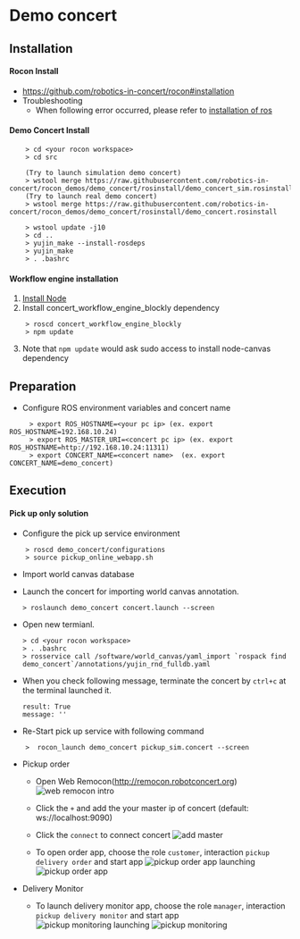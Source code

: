 # Demo concert
## Installation
#### Rocon Install
* https://github.com/robotics-in-concert/rocon#installation
* Troubleshooting
  * When following error occurred, please refer to [installation of ros](http://wiki.ros.org/indigo/Installation/Ubuntu)

#### Demo Concert Install
```    
    > cd <your rocon workspace>
    > cd src
    
    (Try to launch simulation demo concert)
    > wstool merge https://raw.githubusercontent.com/robotics-in-concert/rocon_demos/demo_concert/rosinstall/demo_concert_sim.rosinstall
    (Try to launch real demo concert)
    > wstool merge https://raw.githubusercontent.com/robotics-in-concert/rocon_demos/demo_concert/rosinstall/demo_concert.rosinstall
    
    > wstool update -j10
    > cd ..
    > yujin_make --install-rosdeps
    > yujin_make
    > . .bashrc
```    
#### Workflow engine installation

1. [Install Node](https://github.com/joyent/node/wiki/Installing-Node.js-via-package-manager#ubuntu-debian-linux-mint-elementary-os-etc)
2. Install concert_workflow_engine_blockly dependency

```  
    > roscd concert_workflow_engine_blockly
    > npm update
```

3. Note that `npm update` would ask sudo access to install node-canvas dependency
    
## Preparation

* Configure ROS environment variables and concert name
```
     > export ROS_HOSTNAME=<your pc ip> (ex. export ROS_HOSTNAME=192.168.10.24)
     > export ROS_MASTER_URI=<concert pc ip> (ex. export ROS_HOSTNAME=http://192.168.10.24:11311)
     > export CONCERT_NAME=<concert name>  (ex. export CONCERT_NAME=demo_concert)
```

## Execution

#### Pick up only solution
* Configure the pick up service environment
```    
    > roscd demo_concert/configurations
    > source pickup_online_webapp.sh
```    

* Import world canvas database
 * Launch the concert for importing world canvas annotation.
 
      ```    
      > roslaunch demo_concert concert.launch --screen
      ```
 * Open new termianl.
  
      ```
      > cd <your rocon workspace>
      > . .bashrc
      > rosservice call /software/world_canvas/yaml_import `rospack find demo_concert`/annotations/yujin_rnd_fulldb.yaml
      ``` 
 * When you check following message, terminate the concert by ```ctrl+c``` at the terminal launched it.
  
      ```
      result: True
      message: ''
      ```

* Re-Start pick up service with following command
```         
    >  rocon_launch demo_concert pickup_sim.concert --screen
```    
   
* Pickup order
   * Open Web Remocon(http://remocon.robotconcert.org)
   ![web remocon intro](https://raw.githubusercontent.com/robotics-in-concert/rocon_demos/demo_concert/imgs/web_remocon_intro.png)

   *  Click the ```+``` and add the your master ip of concert (default: ws://localhost:9090)
   *  Click the ```connect``` to connect concert
   ![add master](https://raw.githubusercontent.com/robotics-in-concert/rocon_demos/demo_concert/imgs/web_remocon_add_master_ip.png)
          
   *  To open order app, choose the role ```customer```, interaction ```pickup delivery order``` and start app
      ![pickup order app launching](https://raw.githubusercontent.com/robotics-in-concert/rocon_demos/demo_concert/imgs/web_remocon_monitoring_app_launch.png)
      ![pickup order app](https://raw.githubusercontent.com/robotics-in-concert/rocon_demos/demo_concert/imgs/web_remocon_order_app.png)
          
* Delivery Monitor
   * To launch delivery monitor app, choose the role ```manager```, interaction ```pickup delivery monitor``` and start app
   ![pickup monitoring launching](https://github.com/robotics-in-concert/rocon_demos/blob/demo_concert/imgs/web_remocon_monitoring_app_launch.png)
   ![pickup monitoring](https://raw.githubusercontent.com/robotics-in-concert/rocon_demos/demo_concert/imgs/web_remocon_monitoring_app.png)

